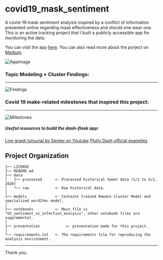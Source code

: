 covid19_mask_sentiment
==============================

A covid-19 mask sentiment analysis inspired by a conflict of information presented online regarding mask effectiveness and should one wear one. This is an active tracking project that I built a publicly accessible app for monitoring the data. 

You can visit the app [here](https://covid19-mask-sentiment.herokuapp.com/).
You can also read more about the porject on [Medium](https://medium.com/p/a104170ad9a7/edit).

![AppImage](https://steam-discount-predictor.s3-us-west-2.amazonaws.com/static/app_pic.JPG)

### Topic Modeling + Cluster Findings:
------------

![Findings](https://steam-discount-predictor.s3-us-west-2.amazonaws.com/static/Asset2.jpg)

### Covid 19 make-related milestones that inspired this project:
------------

![Milestones](https://steam-discount-predictor.s3-us-west-2.amazonaws.com/static/Asset3.jpg)


##### Useful resources to build the dash-flask app:

[Live graph tutourial by Sentex on Youtube](https://www.youtube.com/watch?v=bz2zqXFjOrE)
[Plotly Dash official examples](https://dash-gallery.plotly.host/Portal/)

Project Organization
------------

    ├── LICENSE
    ├── README.md        
    ├── data
    │   ├── processed      <- Processed historical tweet data (1/1 to 5/1, 2020)
    │   └── raw            <- Raw historical data.
    │
    ├── models             <- Contains trained Kmeans Cluster Model and specialized word2Vec model.
    │
    ├── notebooks          <- Main file is "US_sentiment_vs_infection_analysis", other notebook files are supplemental.
    │
    ├── presentation            <- presentation made for this project.
    │
    └── requirements.txt   <- The requirements file for reproducing the analysis environment.
     
--------

Thank you.
